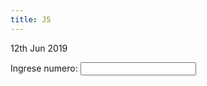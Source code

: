 ```yaml
---
title: JS
---
```


<p><time class="dt-published" datetime="2019-06-12T23:2:26-08:00">
<i class="fa fa-calendar"></i> 12th Jun 2019
</time></p>



<html lang="en">
<head>
 <link rel="stylesheet" href="https://alejandramontenegro.com/admin/pages/js" integrity="sha384-1q8mTJOASx8j1Au+a5WDVnPi2lkFfwwEAa8hDDdjZlpLegxhjVME1fgjWPGmkzs7" crossorigin="anonymous">
</head>
<body>
    
Ingrese numero: <input type="text" id="valor" onkeyup="myFunction()" >
<p id="nombre" style="color:Tomato;"></p>

<script type="text/javascript">
    function myFunction() {

    var max= document.getElementById("valor").value;
    //Imprimir figuras de triangulos formados por asteriscos con ciclo for
    var f,c;
    //triangulo rectangulo recto a derechas

    for (f=1;f<=max;f++)
    {
        for(c=1;c<=f;c++)
            document.write("*");
        document.write("<br>");
    }



    for (f=max;f>=1;f--)
    {
        for(c=1;c<=max-f;c++)
            document.write("&nbsp&nbsp");
        for(c=1;c<=f;c++)
            document.write("*");
        document.write("<br>");
    }
    document.write("<br>");
  }
</script>
</body>
</html>


